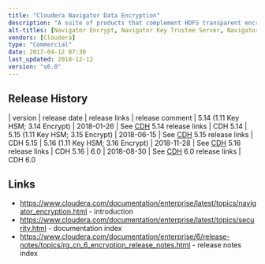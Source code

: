 ```yaml
---
title: "Cloudera Navigator Data Encryption"
description: "A suite of products that complement HDFS transparent encryption to provide data at rest encryption across an Hadoop cluster.  Includes Navigator Encrypt (a solution for encrypting Linux filesystems, with access granted to approved processes), Navigator Key Trustee Server (a software based solution for managing encryption keys), Navigator Key HSM (allows Navigator Key Trustee Server to use a Hardware Security Module as the root of trust for keys), Navigator Key Trustee KMS (an Hadoop Key Management Service that uses Navigator Key Trustee Server as the underlying key store) and Navigator HSM KMS (an hadoop Key Management Service backed by an HSM where encryption zone keys originate on and never leave the HSM).  First released in 2014 following the acquisition of Gazzang."
alt-titles: [Navigator Encrypt, Navigator Key Trustee Server, Navigator Key HSM, Navigator Key Trustee KMS, Navigator HSM KMS]
vendors: [Cloudera]
type: "Commercial"
date: 2017-04-12 07:30
last_updated: 2018-12-12
version: "v6.0"
---
```

## Release History

| version | release date | release links | release comment
| 5.14 (1.11 Key HSM; 3.14 Encrypt) | 2018-01-26 | See [CDH](/technologies/cloudera-cdh/) 5.14 release links | CDH 5.14
| 5.15 (1.11 Key HSM; 3.15 Encrypt) | 2018-06-15 | See [CDH](/technologies/cloudera-cdh/) 5.15 release links | CDH 5.15
| 5.16 (1.11 Key HSM; 3.16 Encrypt) | 2018-11-28 | See [CDH](/technologies/cloudera-cdh/) 5.16 release links | CDH 5.16
| 6.0 | 2018-08-30 | See [CDH](/technologies/cloudera-cdh/) 6.0 release links | CDH 6.0

## Links

* <https://www.cloudera.com/documentation/enterprise/latest/topics/navigator_encryption.html> - introduction
* <https://www.cloudera.com/documentation/enterprise/latest/topics/security.html> - documentation index
* <https://www.cloudera.com/documentation/enterprise/6/release-notes/topics/rg_cn_6_encryption_release_notes.html> - release notes index